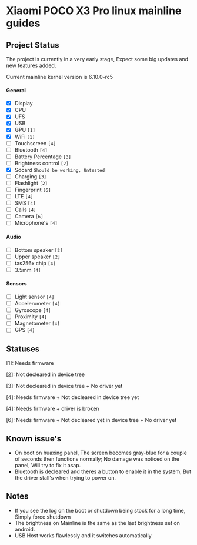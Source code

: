 # Xiaomi POCO X3 Pro linux mainline guides

## Project Status

The project is currently in a very early stage, Expect some big updates and new features added.

Current mainline kernel version is 6.10.0-rc5

#### General
- [x] Display 
- [x] CPU
- [x] UFS
- [x] USB
- [x] GPU ```[1]```
- [x] WiFi ```[1]```
- [ ] Touchscreen ```[4]```
- [ ] Bluetooth ```[4]```
- [ ] Battery Percentage ```[3]```
- [ ] Brightness control ```[2]```
- [x] Sdcard ```Should be working, Untested```
- [ ] Charging ```[3]```
- [ ] Flashlight ```[2]```
- [ ] Fingerprint ```[6]```
- [ ] LTE ```[4]```
- [ ] SMS ```[4]```
- [ ] Calls ```[4]```
- [ ] Camera ```[6]```
- [ ] Microphone's ```[4]```

#### Audio
- [ ] Bottom speaker ```[2]```
- [ ] Upper speaker ```[2]```
- [ ] tas256x chip ```[4]```
- [ ] 3.5mm ```[4]```

#### Sensors
- [ ] Light sensor ```[4]```
- [ ] Accelerometer ```[4]```
- [ ] Gyroscope ```[4]```
- [ ] Proximity ```[4]```
- [ ] Magnetometer ```[4]```
- [ ] GPS ```[4]```

## Statuses
[1]: Needs firmware 

[2]: Not decleared in device tree

[3]: Not decleared in device tree + No driver yet

[4]: Needs firmware + Not decleared in device tree yet

[4]: Needs firmware + driver is broken

[6]: Needs firmware + Not decleared yet in device tree + No driver yet


## Known issue's 
- On boot on huaxing panel, The screen becomes gray-blue for a couple of seconds then functions normally; No damage was noticed on the panel, Will try to fix it asap.
- Bluetooth is decleared and theres a button to enable it in the system, But the driver stall's when trying to power on.

## Notes
- If you see the log on the boot or shutdown being stock for a long time, Simply force shutdown 
- The brightness on Mainline is the same as the last brightness set on android.
- USB Host works flawlessly and it switches automatically 

